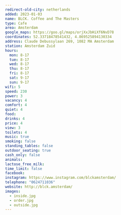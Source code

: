 ```yaml
---
redirect-old-city: netherlands
added: 2023-01-03
name: BLCK. Coffee and The Masters
type: Cafe
area: Amsterdam
google_maps: https://goo.gl/maps/orjXxJbHiXf6NvD78
coordinates: 52.33718478541432, 4.869525894130334
address: Claude Debussylaan 269, 1082 MA Amsterdam
station: Amsterdam Zuid
hours:
  mon: 8-17
  tue: 8-17
  wed: 8-17
  thu: 8-17
  fri: 8-17
  sat: 9-17
  sun: 9-17
wifi: 5
speed: 230
power: 3
vacancy: 4
comfort: 4
quiet: 4
food: 
drinks: 4
price: 4
view: 3
toilets: 4
music: true
smoking: false
standing_tables: false
outdoor_seating: true
cash_only: false
animals: 
lactose_free_milk: 
time_limit: false
facebook: 
instagram: https://www.instagram.com/blckamsterdam/
telephone: "0624711036"
website: http://blck.amsterdam/
images:
  - inside.jpg
  - order.jpg
  - outside.jpg
---
```

